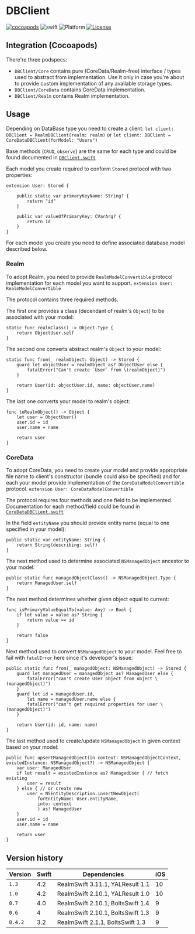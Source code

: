 # DBClient

[![cocoapods](https://img.shields.io/cocoapods/v/DBClient.svg)](https://img.shields.io/cocoapods/v/DBClient.svg) ![swift](https://img.shields.io/badge/Swift-4.2-orange.svg) ![Platform](http://img.shields.io/badge/platform-iOS-blue.svg?style=flat) [![License](http://img.shields.io/badge/license-MIT-green.svg?style=flat)](https://github.com/Yalantis/DBClient/blob/master/LICENSE)

## Integration (Cocoapods)

There're three podspecs:

- `DBClient/Core` contains pure (CoreData/Realm-free) interface / types used to abstract from implementation. Use it only in case you're about to provide custom implementation of any available storage types.
- `DBClient/CoreData` contains CoreData implementation.
- `DBClient/Realm` contains Realm implementation.

## Usage

Depending on DataBase type you need to create a client:
`let client: DBClient = RealmDBClient(realm: realm)`
or
`let client: DBClient = CoreDataDBClient(forModel: "Users")`

Base methods (`CRUD`,  `observe`) are the same for each type and could be found documented in [`DBClient.swift`](https://github.com/Yalantis/DBClient/blob/master/DBClient/Core/DBClient.swift)

Each model you create required to conform `Stored` protocol with two properties:
```
extension User: Stored {

    public static var primaryKeyName: String? {
        return "id"
    }

    public var valueOfPrimaryKey: CVarArg? {
        return id
    }
}
```

For each model you create you need to define associated database model described below.

### Realm

To adopt Realm, you need to provide `RealmModelConvertible` protocol implementation for each model you want to support.
`extension User: RealmModelConvertible`

The protocol contains three required methods.

The first one provides a  class (decendant of realm's `Object`) to be associated with your model:
```
static func realmClass() -> Object.Type {
    return ObjectUser.self
}
```

The second one converts abstract realm's `Object` to your model:  
```
static func from(_ realmObject: Object) -> Stored {
    guard let objectUser = realmObject as? ObjectUser else {
        fatalError("Can't create `User` from \(realmObject)")
    }

    return User(id: objectUser.id, name: objectUser.name)
}
```

The last one converts your model to realm's object:
```
func toRealmObject() -> Object {
    let user = ObjectUser()
    user.id = id
    user.name = name

    return user
}
```

### CoreData

To adopt CoreData, you need to create your model and provide appropriate file name to client's constructor (bundle could also be specified) and for each your model provide implementation of the `CoreDataModelConvertible` protocol.
`extension User: CoreDataModelConvertible`

The protocol requires four methods and one field to be implemented. Documentation for each method/field could be found in [`CoreDataDBClient.swift`](https://github.com/Yalantis/DBClient/blob/master/DBClient/CoreData/CoreDataDBClient.swift)

In the field `entityName` you should provide entity name (equal to one specified in your model):
```
public static var entityName: String {
    return String(describing: self)
}
```

The next method used to determine associated `NSManagedObject` ancestor to your model:
```
public static func managedObjectClass() -> NSManagedObject.Type {
    return ManagedUser.self
}
```

The next method determines whether given object equal to current: 
```
func isPrimaryValueEqualTo(value: Any) -> Bool {
    if let value = value as? String {
        return value == id
    }

    return false
}
```

Next method used to convert `NSManagedObject` to your model. Feel free to fail with `fatalError` here since it's developer's issue. 
```
public static func from(_ managedObject: NSManagedObject) -> Stored {
    guard let managedUser = managedObject as? ManagedUser else {
        fatalError("can't create User object from object \(managedObject)")
    }
    guard let id = managedUser.id,
        let name = managedUser.name else {
        fatalError("can't get required properties for user \(managedObject)")
    }

    return User(id: id, name: name)
}
```

The last method used to create/update `NSManagedObject` in given context based on your model:
```
public func upsertManagedObject(in context: NSManagedObjectContext, existedInstance: NSManagedObject?) -> NSManagedObject {
    var user: ManagedUser
    if let result = existedInstance as? ManagedUser { // fetch existing
        user = result
    } else { // or create new
        user = NSEntityDescription.insertNewObject(
            forEntityName: User.entityName,
            into: context
            ) as! ManagedUser
    }
    user.id = id
    user.name = name

    return user
}

```

## Version history


| Version | Swift | Dependencies                                | iOS  |
|----------|-------|----------------------------------------|------|
| `1.3`     | 4.2    | RealmSwift 3.11.1, YALResult 1.1  | 10   |
| `1.0`     | 4.2    | RealmSwift 2.10.1, YALResult 1.0  | 10   |
| `0.7`     | 4.0    | RealmSwift 2.10.1, BoltsSwift 1.4  | 9     |
| `0.6`     |  4      | RealmSwift 2.10.1, BoltsSwift 1.3  | 9     |
| `0.4.2` |  3.2   | RealmSwift 2.1.1,  BoltsSwift 1.3   | 9     |
